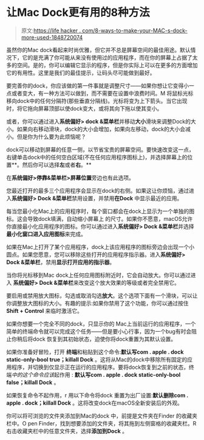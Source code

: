 # 让Mac Dock更有用的8种方法

> 原文:[https://life hacker . com/8-ways-to-make-your-MAC-s-dock-more-used-1848720074](https://lifehacker.com/8-ways-to-make-your-mac-s-dock-more-useful-1848720074)

虽然你的Mac dock看起来时尚优雅，但它并不总是屏幕空间的最佳用途。默认情况下，它的是充满了你可能从来没有使用过的应用程序，而在你的屏幕上占据了太多的空间。是的，你可以编辑它显示的程序，但是你实际上可以在更多的方面增加它的有用性。这里是我们的最佳提示，让码头尽可能做到最好。

要完善你的dock，你应该做的第一件事就是调整尺寸——如果你想让它变得小一点或者变大，有一种方法可以做到，而不需要在设置中浪费时间。M 将鼠标光标移向dock中的任何分隔符(那些垂直分隔线)。光标将变为上下箭头。当它出现时，将它拖向屏幕顶部以使dock变大，或将其向下拖以使其变小。

或者，你可以通过进入**系统偏好> dock &菜单栏**并移动**大小**滑块来调整Dock的大小。如果向右移动滑块，dock的大小会增加，如果向左移动，dock的大小会减小。但是你为什么要为此烦恼呢？

dock可以移动到屏幕的任意一侧，以节省宝贵的屏幕空间。要快速改变这一点，右键单击dock中的任何空白区域(不在任何应用程序图标上)，并选择屏幕上的位置**。然后你可以选择**左**或者**右**。** 

在**系统偏好>停靠&菜单栏>屏幕位置**旁边也有此选项。

您最近打开的最多三个应用程序会显示在dock的右侧。如果这让你烦恼，通过进入**系统偏好> Dock &菜单栏**禁用设置，并禁用**在Dock** 中显示最近的应用。

每当您最小化Mac上的应用程序时，每个窗口都会在dock上显示为一个单独的图标。这会导致dock填满，自动缩小屏幕上 的尺寸。如果你不愿意，macOS允许你直接最小化应用程序的图标。你可以通过进入**系统偏好> Dock &菜单栏**并选择**最小化窗口进入应用图标**来完成。

如果在Mac上打开了某个应用程序，dock上该应用程序的图标旁边会出现一个小圆点。如果您愿意，您可以移除这些打开的应用程序指示器。进入**系统偏好> Dock &菜单栏**，禁用**显示打开应用的指示器**。

当你将光标移到Mac dock上任何应用图标附近时，它会自动放大。你可以通过进入 **系统偏好> Dock &菜单栏**来改变这个放大效果的等级或者完全禁用它。

要启用或禁用放大图标，勾选或取消勾选**放大**。这个选项下面有一个滑块，可以让你调整放大图标的大小。有趣的提示:如果你禁用了这个功能，你可以通过按住 **Shift + Control** 来临时激活它。

如果你想要一个完全不同的dock，只显示你的 Mac上当前运行的应用程序，一个简单的终端命令就可以完成这个任务——但是要小心行事，因为一个bug有时会阻止你稍后将dock 恢复到其初始状态，迫使你将dock重置为其默认设置。

如果你准备好冒险，打开 **终端**和粘贴到这个命令:**默认写com . apple . dock static-only-bool true；killall Dock** 。这将从Mac的dock中移除所有固定的应用程序，并切换到仅显示正在运行的应用程序。要将dock恢复到之前的状态，终端*中的这个命令应该*起作用 : **默认写com . apple . dock static-only-bool false；killall Dock** 。

如果恢复命令不起作用，r 用以下命令将dock 重置为出厂设置:**默认删除com . apple . dock；killall Dock** 。这将改变dock在macOS全新安装后的外观。

你可以将可浏览的文件夹添加到Mac的dock 中，前提是文件夹在Finder 的收藏夹栏中。O pen Finder，找到想要添加的文件夹，将其拖到左侧窗格的收藏夹栏。R 右击收藏夹栏中的任意文件夹，选择**添加到Dock** 。